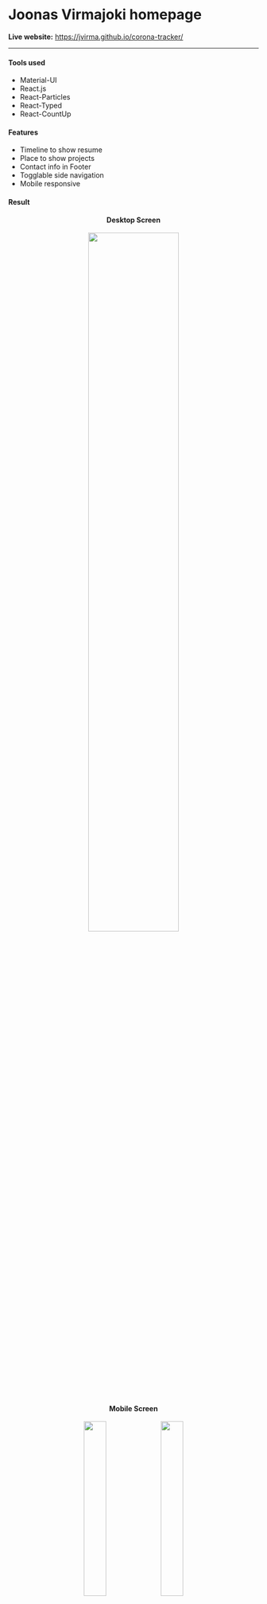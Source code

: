 # Joonas Virmajoki homepage

**Live website:** https://jvirma.github.io/corona-tracker/

---

#### Tools used

- Material-UI
- React.js
- React-Particles
- React-Typed
- React-CountUp

#### Features

- Timeline to show resume
- Place to show projects
- Contact info in Footer
- Togglable side navigation
- Mobile responsive

#### Result
<p align="center">
<b>Desktop Screen</b><br><br>
<img width="60%" height="auto" src="https://i.gyazo.com/b8ec1465795de0aafad4225c716ed632.png"/>
</p>

<p align="center">
<b>Mobile Screen</b><br><br>
<img width="30%" height="auto" src="https://i.gyazo.com/659af61823fd5044890d7d7df3c719eb.png"/>
<img width="30%" height="auto" src="https://i.gyazo.com/e74ab6ecb471f86fd7d9fcf75c7398ad.png"/>
 
</p>


